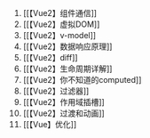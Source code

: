 1. [[【Vue2】组件通信]]
2. [[【Vue2】虚拟DOM]]
3. [[【Vue2】v-model]]
4. [[【Vue2】数据响应原理]]
5. [[【Vue2】diff]]
6. [[【Vue2】生命周期详解]]
7. [[【Vue2】你不知道的computed]]
8. [[【Vue2】过滤器]]
9. [[【Vue2】作用域插槽]]
10. [[【Vue2】过渡和动画]]
11. [[【Vue】优化]]